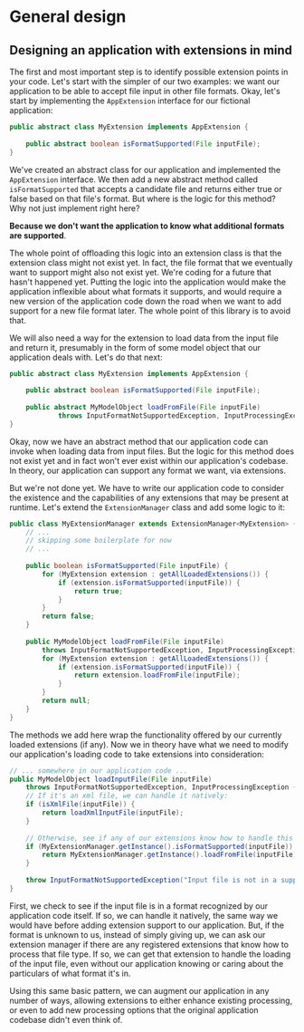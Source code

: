 # General design

## Designing an application with extensions in mind

The first and most important step is to identify possible extension points in your code.
Let's start with the simpler of our two examples: we want our application to be
able to accept file input in other file formats. Okay, let's start by implementing the
`AppExtension` interface for our fictional application:

```java
public abstract class MyExtension implements AppExtension {
    
    public abstract boolean isFormatSupported(File inputFile);
}
```

We've created an abstract class for our application and implemented the `AppExtension`
interface. We then add a new abstract method called `isFormatSupported` that accepts
a candidate file and returns either true or false based on that file's format. But
where is the logic for this method? Why not just implement right here?

**Because we don't want the application to know what additional formats are supported**.

The whole point of offloading this logic into an extension class is that the extension class
might not exist yet. In fact, the file format that we eventually want to support might
also not exist yet. We're coding for a future that hasn't happened yet. Putting the logic
into the application would make the application inflexible about what formats it supports,
and would require a new version of the application code down the road when we want to add
support for a new file format later. The whole point of this library is to avoid that.

We will also need a way for the extension to load data from the input file and return it,
presumably in the form of some model object that our application deals with. Let's do that next:

```java
public abstract class MyExtension implements AppExtension {
    
    public abstract boolean isFormatSupported(File inputFile);
    
    public abstract MyModelObject loadFromFile(File inputFile) 
            throws InputFormatNotSupportedException, InputProcessingException;
}
```

Okay, now we have an abstract method that our application code can invoke when loading data
from input files. But the logic for this method does not exist yet and in fact won't ever
exist within our application's codebase. In theory, our application can support
any format we want, via extensions.

But we're not done yet. We have to write our application code to consider the existence
and the capabilities of any extensions that may be present at runtime. Let's extend the
`ExtensionManager` class and add some logic to it:

```java
public class MyExtensionManager extends ExtensionManager<MyExtension> {
    // ...
    // skipping some boilerplate for now
    // ...
    
    public boolean isFormatSupported(File inputFile) {
        for (MyExtension extension : getAllLoadedExtensions()) {
            if (extension.isFormatSupported(inputFile)) {
                return true;
            }
        }
        return false;
    }
    
    public MyModelObject loadFromFile(File inputFile) 
        throws InputFormatNotSupportedException, InputProcessingException {
        for (MyExtension extension : getAllLoadedExtensions()) {
            if (extension.isFormatSupported(inputFile)) {
                return extension.loadFromFile(inputFile);
            }
        }
        return null;
    }
}
```

The methods we add here wrap the functionality offered by our currently loaded
extensions (if any). Now we in theory have what we need to modify our application's
loading code to take extensions into consideration:

```java
// ... somewhere in our application code ...
public MyModelObject loadInputFile(File inputFile) 
    throws InputFormatNotSupportedException, InputProcessingException {
    // If it's an xml file, we can handle it natively:
    if (isXmlFile(inputFile)) {
        return loadXmlInputFile(inputFile);
    }
    
    // Otherwise, see if any of our extensions know how to handle this file type:
    if (MyExtensionManager.getInstance().isFormatSupported(inputFile)) {
        return MyExtensionManager.getInstance().loadFromFile(inputFile);
    }
    
    throw InputFormatNotSupportedException("Input file is not in a supported format.");
}
```

First, we check to see if the input file is in a format recognized by our application code
itself. If so, we can handle it natively, the same way we would have before adding extension
support to our application. But, if the format is unknown to us, instead of simply giving up,
we can ask our extension manager if there are any registered extensions that know how to
process that file type. If so, we can get that extension to handle the loading of the input
file, even without our application knowing or caring about the particulars of what format it's in.

Using this same basic pattern, we can augment our application in any number of ways,
allowing extensions to either enhance existing processing, or even to add new processing
options that the original application codebase didn't even think of.
